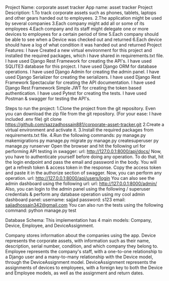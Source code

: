 Project Name: corporate asset tracker
App name: asset tracker
Project Description:
1.To track corporate assets such as phones, tablets, laptops and other gears handed out to employees.
2.The application might be used by several companies
3.Each company might add all or some of its employees
4.Each company and its staff might delegate one or more devices to employees for a certain period of time
5.Each company should be able to see when a Device was checked out and returned
6.Each device should have a log of what condition it was handed out and returned
Project Features:
I have Created a new virtual environment for this project and installed the required packages, which i have shared in requirements.txt file.
I have used Django Rest Framework for creating the API's.
I have used SQLITE3 database for this project.
I have used Django ORM for database operations.
I have used Django Admin for creating the admin panel.
I have used Django Serializer for creating the serializers.
I have used Django Rest Framework Spectacular for creating the API documentation.
I have used Django Rest Framework Simple JWT for creating the token based authentication.
I have used Pytest for creating the tests.
I have used Postman & swagger for testing the API's.

Steps to run the project:
1.Clone the project from the git repository. Even you can download the zip file from the git repository. (For your ease: I have included .env file)
git clone https://github.com/sazzadhossain881/corporate-asset-tracker.git
2.Create a virtual environment and activate it.
3.Install the required packages from requirements.txt file.
4.Run the following commands:
py manage.py makemigrations
py manage.py migrate
py manage.py createsuperuser
py manage.py runserver
Open the browser and hit the following url for performing API testing in swagger:
url: http://127.0.0.1:8000/api/docs/
Now, you have to authenticate yourself before doing any operation. To do that, hit the login endpoint and pass the email and password in the body. You will get a refresh token & access token in the response. Copy the access token and paste it in the authorize section of swagger. Now, you can perform any operation.
url: http://127.0.0.1:8000/api/users/login
You can also see the admin dashboard using the following url:
url: http://127.0.0.1:8000/admin/
Also, you can login to the admin panel using the following / superuser credentials & perform any database operation using my cool admin dashboard panel:
username: sajjad
password: s123
email: sajjadhossain342@gmail.com
You can also run the tests using the following command:
python manage.py test

Database Schema:
This implementation has 4 main models: Company, Device, Employee, and DeviceAssignment.

Company stores information about the companies using the app.
Device represents the corporate assets, with information such as their name, description, serial number, condition, and which company they belong to.
Employee represents the company's staff, with a one-to-one relationship to a Django user and a many-to-many relationship with the Device model, through the DeviceAssignment model.
DeviceAssignment represents the assignments of devices to employees, with a foreign key to both the Device and Employee models, as well as the assignment and return dates.
